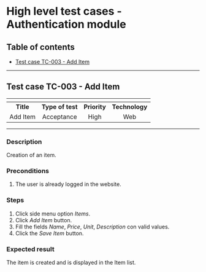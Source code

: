 # High level test cases - Authentication module

## Table of contents
* [Test case TC-003 - Add Item](#TC-003)

* * *

<a id= "TC-003="></a>
## Test case TC-003 - Add Item

| <!-- -->  | <!-- -->         | <!-- -->   | <!-- -->    |
|:---------:|:----------------:|:----------:|:-----------:|
| **Title** | **Type of test** | **Priority**| **Technology** |
| Add Item  | Acceptance       | High        |      Web       |

* * *

### Description
Creation of an item.

### Preconditions
1. The user is already logged in the website.

### Steps
1. Click side menu option *Items*.
2. Click *Add Item* button.
3. Fill the fields *Name*, *Price*, *Unit*, *Description* con valid values.
4. Click the *Save Item* button. 

### Expected result
The item is created and is displayed in the Item list.

